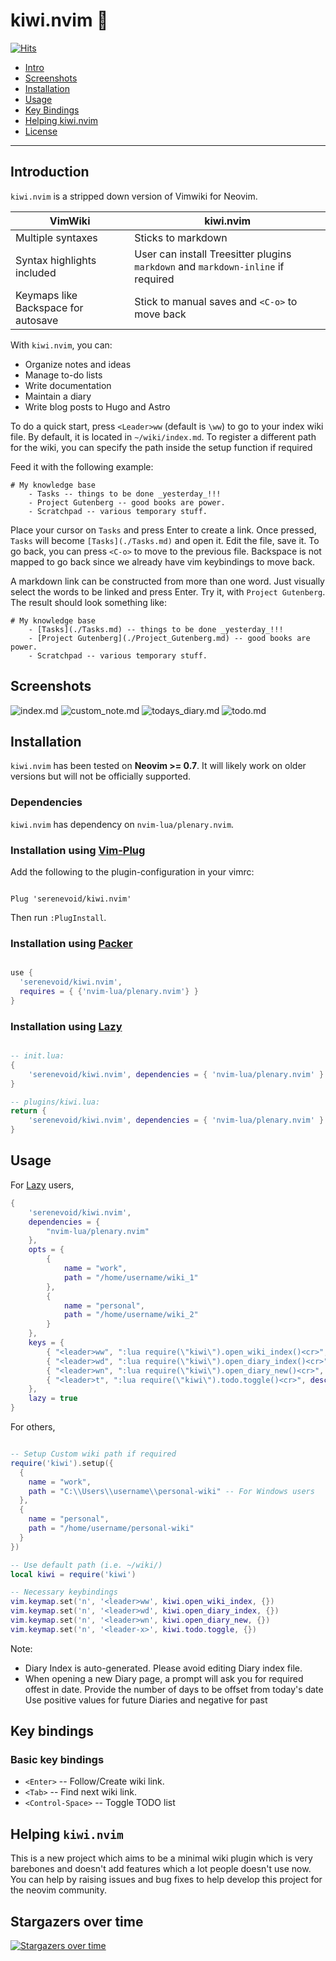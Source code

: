 # kiwi.nvim 🥝

[![Hits](https://hits.sh/github.com/serenevoid/kiwi.nvim.svg)](https://hits.sh/github.com/serenevoid/kiwi.nvim/)

- [Intro](#introduction)
- [Screenshots](#screenshots)
- [Installation](#installation)
- [Usage](#usage)
- [Key Bindings](#key-bindings)
- [Helping kiwi.nvim](#helping-kiwinvim)
- [License](./LICENSE)

----

## Introduction

`kiwi.nvim` is a stripped down version of Vimwiki for Neovim. 

| VimWiki | kiwi.nvim |
|---|---|
| Multiple syntaxes | Sticks to markdown |
| Syntax highlights included | User can install Treesitter plugins `markdown` and `markdown-inline` if required |
| Keymaps like Backspace for autosave | Stick to manual saves and `<C-o>` to move back |

With `kiwi.nvim`, you can:

- Organize notes and ideas
- Manage to-do lists
- Write documentation
- Maintain a diary
- Write blog posts to Hugo and Astro

To do a quick start, press `<Leader>ww` (default is `\ww`) to go to your index
wiki file. By default, it is located in `~/wiki/index.md`.
To register a different path for the wiki, you can specify the path inside the 
setup function if required

Feed it with the following example:

```text
# My knowledge base
    - Tasks -- things to be done _yesterday_!!!
    - Project Gutenberg -- good books are power.
    - Scratchpad -- various temporary stuff.
```

Place your cursor on `Tasks` and press Enter to create a link. Once pressed,
`Tasks` will become `[Tasks](./Tasks.md)` and open it. Edit the file, save it.
To go back, you can press `<C-o>` to move to the previous file. Backspace is not 
mapped to go back since we already have vim keybindings to move back.

A markdown link can be constructed from more than one word. Just visually
select the words to be linked and press Enter. Try it, with `Project Gutenberg`.
The result should look something like:

```text
# My knowledge base
    - [Tasks](./Tasks.md) -- things to be done _yesterday_!!!
    - [Project Gutenberg](./Project_Gutenberg.md) -- good books are power.
    - Scratchpad -- various temporary stuff.
```

## Screenshots

![index.md](https://i.imgur.com/2aZEdlS.jpg)
![custom_note.md](https://i.imgur.com/SRnBTuy.jpg)
![todays_diary.md](https://i.imgur.com/p0zM9yG.jpg)
![todo.md](https://i.imgur.com/V6FV9PA.jpg)

## Installation

`kiwi.nvim` has been tested on **Neovim >= 0.7**. It will likely work on older
versions but will not be officially supported.

### Dependencies

`kiwi.nvim` has dependency on `nvim-lua/plenary.nvim`.

### Installation using [Vim-Plug](https://github.com/junegunn/vim-plug)

Add the following to the plugin-configuration in your vimrc:

```vim

Plug 'serenevoid/kiwi.nvim'

```

Then run `:PlugInstall`.

### Installation using [Packer](https://github.com/wbthomason/packer.nvim)

```lua

use {
  'serenevoid/kiwi.nvim', 
  requires = { {'nvim-lua/plenary.nvim'} }
}

```

### Installation using [Lazy](https://github.com/folke/lazy.nvim)

```lua

-- init.lua:
{
    'serenevoid/kiwi.nvim', dependencies = { 'nvim-lua/plenary.nvim' }
}

-- plugins/kiwi.lua:
return {
    'serenevoid/kiwi.nvim', dependencies = { 'nvim-lua/plenary.nvim' }
}

```

## Usage

For [Lazy](https://github.com/folke/lazy.nvim) users,
```lua
{
	'serenevoid/kiwi.nvim',
	dependencies = {
		"nvim-lua/plenary.nvim"
	},
	opts = {
		{
			name = "work",
			path = "/home/username/wiki_1"
		},
		{
			name = "personal",
			path = "/home/username/wiki_2"
		}
	},
	keys = {
		{ "<leader>ww", ":lua require(\"kiwi\").open_wiki_index()<cr>", desc = "Open Wiki index" },
		{ "<leader>wd", ":lua require(\"kiwi\").open_diary_index()<cr>", desc = "Open Diary index" },
		{ "<leader>wn", ":lua require(\"kiwi\").open_diary_new()<cr>", desc = "Open today's Diary" },
		{ "<leader>t", ":lua require(\"kiwi\").todo.toggle()<cr>", desc = "Toggle Markdown Task" }
	},
	lazy = true
}
```

For others,
```lua

-- Setup Custom wiki path if required
require('kiwi').setup({
  {
    name = "work",
    path = "C:\\Users\\username\\personal-wiki" -- For Windows users
  },
  {
    name = "personal",
    path = "/home/username/personal-wiki"
  }
})

-- Use default path (i.e. ~/wiki/)
local kiwi = require('kiwi')

-- Necessary keybindings
vim.keymap.set('n', '<leader>ww', kiwi.open_wiki_index, {})
vim.keymap.set('n', '<leader>wd', kiwi.open_diary_index, {})
vim.keymap.set('n', '<leader>wn', kiwi.open_diary_new, {})
vim.keymap.set('n', '<leader-x>', kiwi.todo.toggle, {})
```

Note: 
- Diary Index is auto-generated. Please avoid editing Diary index file.
- When opening a new Diary page, a prompt will ask you for required offest in date.
  Provide the number of days to be offset from today's date
  Use positive values for future Diaries and negative for past

## Key bindings

### Basic key bindings

- `<Enter>` -- Follow/Create wiki link.
- `<Tab>` -- Find next wiki link.
- `<Control-Space>` -- Toggle TODO list

## Helping `kiwi.nvim`

This is a new project which aims to be a minimal wiki plugin which is very barebones
and doesn't add features which a lot people doesn't use now. You can help by raising issues 
and bug fixes to help develop this project for the neovim community.

## Stargazers over time

[![Stargazers over time](https://starchart.cc/serenevoid/kiwi.nvim.svg)](https://starchart.cc/serenevoid/kiwi.nvim)
